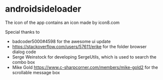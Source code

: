 # androidsideloader

The icon of the app contains an icon made by icon8.com

Special thanks to 
 - badcoder5000#4598 for the awesome ui update
 - https://stackoverflow.com/users/57611/erike for the folder browser dialog code
 - Serge Weinstock for developing SergeUtils, which is used to search the combo box
 - Mike Gold https://www.c-sharpcorner.com/members/mike-gold2 for the scrollable message box
